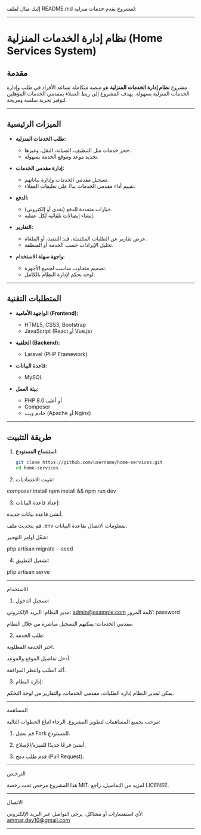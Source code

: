 إليك مثال لملف README.md لمشروع يقدم خدمات منزلية:


---

# نظام إدارة الخدمات المنزلية (Home Services System)

## مقدمة
مشروع **نظام إدارة الخدمات المنزلية** هو منصة متكاملة تساعد الأفراد في طلب وإدارة الخدمات المنزلية بسهولة. يهدف المشروع إلى ربط العملاء بمقدمي الخدمات المؤهلين لتوفير تجربة سلسة ومريحة.

---

## الميزات الرئيسية
- **طلب الخدمات المنزلية:**
  - حجز خدمات مثل التنظيف، الصيانة، النقل، وغيرها.
  - تحديد موعد وموقع الخدمة بسهولة.

- **إدارة مقدمي الخدمات:**
  - تسجيل مقدمي الخدمات وإدارة بياناتهم.
  - تقييم أداء مقدمي الخدمات بناءً على تعليقات العملاء.

- **الدفع:**
  - خيارات متعددة للدفع (نقدي أو إلكتروني).
  - إنشاء إيصالات تلقائية لكل عملية.

- **التقارير:**
  - عرض تقارير عن الطلبات المكتملة، قيد التنفيذ، أو الملغاة.
  - تحليل الإيرادات حسب الخدمة أو المنطقة.

- **واجهة سهلة الاستخدام:**
  - تصميم متجاوب مناسب لجميع الأجهزة.
  - لوحة تحكم لإدارة النظام بالكامل.

---

## المتطلبات التقنية
- **الواجهة الأمامية (Frontend):**
  - HTML5, CSS3, Bootstrap
  - JavaScript (React أو Vue.js)

- **الخلفية (Backend):**
  - Laravel (PHP Framework)

- **قاعدة البيانات:**
  - MySQL

- **بيئة العمل:**
  - PHP 8.0 أو أعلى
  - Composer
  - خادم ويب (Apache أو Nginx)

---

## طريقة التثبيت
1. **استنساخ المستودع:**
   ```bash
   git clone https://github.com/username/home-services.git
   cd home-services

2. تثبيت الاعتماديات:

composer install
npm install && npm run dev


3. إعداد قاعدة البيانات:

أنشئ قاعدة بيانات جديدة.

قم بتحديث ملف .env بمعلومات الاتصال بقاعدة البيانات.

شغّل أوامر التهجير:

php artisan migrate --seed



4. تشغيل التطبيق:

php artisan serve




---

الاستخدام

1. تسجيل الدخول:

مدير النظام:
البريد الإلكتروني: admin@example.com
كلمة المرور: password

مقدمي الخدمات:
يمكنهم التسجيل مباشرة من خلال النظام.



2. طلب الخدمة:

اختر الخدمة المطلوبة.

أدخل تفاصيل الموقع والموعد.

أكد الطلب وانتظر الموافقة.



3. إدارة النظام:

يمكن لمدير النظام إدارة الطلبات، مقدمي الخدمات، والتقارير من لوحة التحكم.





---

المساهمة

مرحب بجميع المساهمات لتطوير المشروع. الرجاء اتباع الخطوات التالية:

1. قم بعمل Fork للمستودع.


2. أنشئ فرعًا جديدًا للميزة/الإصلاح.


3. قدم طلب دمج (Pull Request).




---

الترخيص

هذا المشروع مرخص تحت رخصة MIT. لمزيد من التفاصيل، راجع LICENSE.


---

الاتصال

لأي استفسارات أو مشاكل، يرجى التواصل عبر البريد الإلكتروني:
ammar.dev10@gmail.com

---

